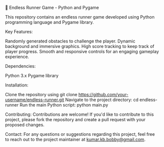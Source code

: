 🏃 Endless Runner Game - Python and Pygame

This repository contains an endless runner game developed using Python programming language and Pygame library.

Key Features:

Randomly generated obstacles to challenge the player.
Dynamic background and immersive graphics.
High score tracking to keep track of player progress.
Smooth and responsive controls for an engaging gameplay experience.

Dependencies:

Python 3.x
Pygame library

Installation:

Clone the repository using git clone https://github.com/your-username/endless-runner.git
Navigate to the project directory: cd endless-runner
Run the main Python script: python main.py

Contributing:
Contributions are welcome! If you'd like to contribute to this project, please fork the repository and create a pull request with your proposed changes.

Contact:
For any questions or suggestions regarding this project, feel free to reach out to the project maintainer at kumar.kb.bobby@gmail.com.
